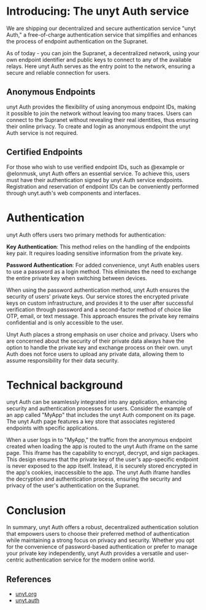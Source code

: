 <!--
	{
		description: "We are introducing the unyt Auth service - your gateway to the Supranet.",
		preview: "TODO",
		date: ~2023-10-20~,
		tag: "Developer",
		author: "auth.unyt.org",
		authorRef: https://auth.unyt.org
	};
-->


# Introducing: The unyt Auth service
We are shipping our decentralized and secure authentication service "unyt Auth," a free-of-charge authentication service that simplifies and enhances the process of endpoint authentication on the Supranet.

As of today - you can join the Supranet, a decentralized network, using your own endpoint identifier and public keys to connect to any of the available relays. Here unyt Auth serves as the entry point to the network, ensuring a secure and reliable connection for users.

## Anonymous Endpoints
unyt Auth provides the flexibility of using anonymous endpoint IDs, making it possible to join the network without leaving too many traces. Users can connect to the Supranet without revealing their real identities, thus ensuring their online privacy.
To create and login as anonymous endpoint the unyt Auth service is not required.

## Certified Endpoints
For those who wish to use verified endpoint IDs, such as @example or @elonmusk, unyt Auth offers an essential service. To achieve this, users must have their authentication signed by unyt Auth service endpoints. Registration and reservation of endpoint IDs can be conveniently performed through unyt.auth's web components and interfaces.


# Authentication
unyt Auth offers users two primary methods for authentication:

**Key Authentication**: This method relies on the handling of the endpoints key pair. It requires loading sensitive information from the private key.

**Password Authentication**: For added convenience, unyt Auth enables users to use a password as a login method. This eliminates the need to exchange the entire private key when switching between devices.

When using the password authentication method, unyt Auth ensures the security of users' private keys. Our service stores the encrypted private keys on custom infrastructure, and provides it to the user after successful verification through password and a second-factor method of choice like OTP, email, or text message. This approach ensures the private key remains confidential and is only accessible to the user.

Unyt Auth places a strong emphasis on user choice and privacy. Users who are concerned about the security of their private data always have the option to handle the private key and exchange process on their own. unyt Auth does not force users to upload any private data, allowing them to assume responsibility for their data security.

# Technical background
unyt Auth can be seamlessly integrated into any application, enhancing security and authentication processes for users. Consider the example of an app called "MyApp" that includes the unyt Auth component on its page. The unyt Auth page features a key store that associates registered endpoints with specific applications.

When a user logs in to "MyApp," the traffic from the anonymous endpoint created when loading the app is routed to the unyt Auth iframe on the same page. This iframe has the capability to encrypt, decrypt, and sign packages. This design ensures that the private key of the user's app-specific endpoint is never exposed to the app itself. Instead, it is securely stored encrypted in the app's cookies, inaccessible to the app. The unyt Auth iframe handles the decryption and authentication process, ensuring the security and privacy of the user's authentication on the Supranet.

# Conclusion
In summary, unyt Auth offers a robust, decentralized authentication solution that empowers users to choose their preferred method of authentication while maintaining a strong focus on privacy and security. Whether you opt for the convenience of password-based authentication or prefer to manage your private key independently, unyt Auth provides a versatile and user-centric authentication service for the modern online world.


## References
* [unyt.org](https://unyt.org)
* [unyt.auth](https://auth.unyt.org)

